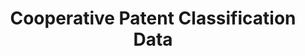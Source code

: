 ---
bigquery: https://console.cloud.google.com/bigquery?p=patents-public-data&d=cpc&page=dataset
citation: '“Cooperative Patent Classification” by the EPO and USPTO, for public use. '
contributors: EPO, USPTO
cost: None
description: Cooperative Patent Classification Data contains the scheme and definitions
  of the Cooperative Patent Classification system for classifying patent documents.
  The CPC is the result of a partnership between the EPO and the USPTO in their joint
  effort to develop a common, internationally compatible classification system for
  technical documents, in particular patent publications, which will be used by both
  offices in the patent granting process
documentation: https://www.cooperativepatentclassification.org/cpcSchemeAndDefinitions
last_edit: 04/08/2022, 07:54:53
location: https://www.cooperativepatentclassification.org/index
maintained_by: USPTO, EPO
schema_fields:
- titleFull
- titlePart
- informative_references
- definition
- informativeReferences
- breakdown_code
- applicationReferences
- status
- dateRevised
- ipc_concordant
- notAllocatable
- childGroups
- synonyms
- residual_references
- limiting_references
- application_references
- parents
- child_groups
- date_revised
- children
- breakdownCode
- title_full
- ipcConcordant
- limitingReferences
- level
- not_allocatable
- sizeCache
- title_part
- additional_only
- residualReferences
- symbol
- glossary
shortname: cooperative_patent_classification
tags:
- patents
- science
title: Cooperative Patent Classification Data
uuid: 984374a7-16e9-4b35-9445-458daceb01bf
---